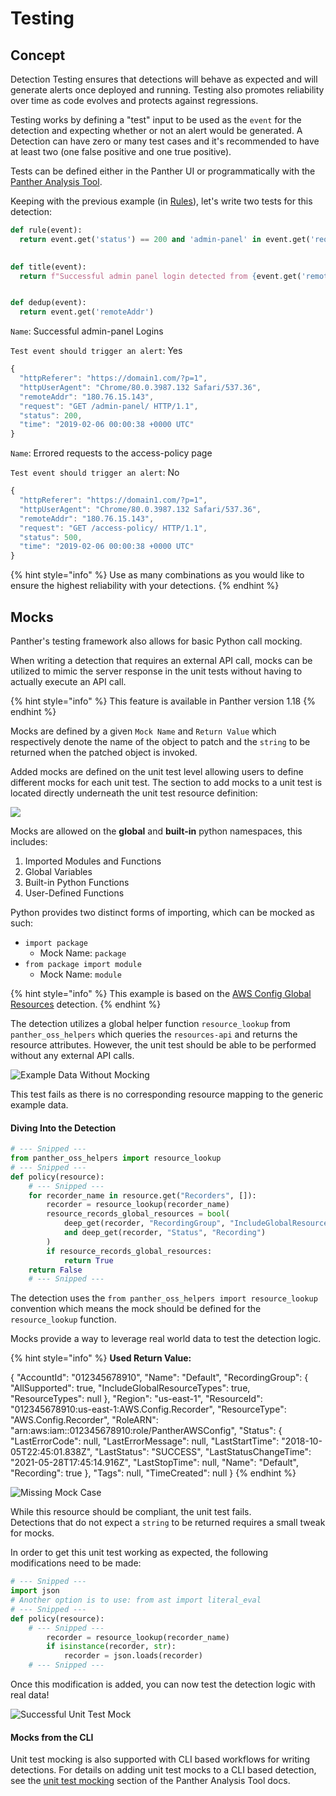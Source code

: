 # Testing

## Concept

Detection Testing ensures that detections will behave as expected and will generate alerts once deployed and running. Testing also promotes reliability over time as code evolves and protects against regressions.

Testing works by defining a "test" input to be used as the `event` for the detection and expecting whether or not an alert would be generated. A Detection can have zero or many test cases and it's recommended to have at least two (one false positive and one true positive).

Tests can be defined either in the Panther UI or programmatically with the [Panther Analysis Tool](panther-analysis-tool.md).

Keeping with the previous example (in [Rules](rules.md)), let's write two tests for this detection:

```python
def rule(event):
  return event.get('status') == 200 and 'admin-panel' in event.get('request')

    
def title(event):
  return f"Successful admin panel login detected from {event.get('remoteAddr')}"


def dedup(event):
  return event.get('remoteAddr')
```

`Name`: Successful admin-panel Logins

`Test event should trigger an alert`: Yes

```javascript
{
  "httpReferer": "https://domain1.com/?p=1",
  "httpUserAgent": "Chrome/80.0.3987.132 Safari/537.36",
  "remoteAddr": "180.76.15.143",
  "request": "GET /admin-panel/ HTTP/1.1",
  "status": 200,
  "time": "2019-02-06 00:00:38 +0000 UTC"
}
```

`Name`: Errored requests to the access-policy page

`Test event should trigger an alert`: No

```javascript
{
  "httpReferer": "https://domain1.com/?p=1",
  "httpUserAgent": "Chrome/80.0.3987.132 Safari/537.36",
  "remoteAddr": "180.76.15.143",
  "request": "GET /access-policy/ HTTP/1.1",
  "status": 500,
  "time": "2019-02-06 00:00:38 +0000 UTC"
}
```

{% hint style="info" %}
Use as many combinations as you would like to ensure the highest reliability with your detections.
{% endhint %}

## Mocks

Panther's testing framework also allows for basic Python call mocking.

When writing a detection that requires an external API call, mocks can be utilized to mimic the server response in the unit tests without having to actually execute an API call.&#x20;

{% hint style="info" %}
This feature is available in Panther version 1.18
{% endhint %}

Mocks are defined by a given `Mock Name` and `Return Value` which respectively denote the name of the object to patch and the `string` to be returned when the patched object is invoked.

Added mocks are defined on the unit test level allowing users to define different mocks for each unit test. The section to add mocks to a unit test is located directly underneath the unit test resource definition:

![](<../../../.gitbook/assets/image (2).png>)

Mocks are allowed on the **global** and **built-in** python namespaces, this includes:

1. Imported Modules and Functions
2. Global Variables
3. Built-in Python Functions
4. User-Defined Functions

Python provides two distinct forms of importing, which can be mocked as such:

* `import package`&#x20;
  * Mock Name: `package`
* `from package import module`
  * Mock Name: `module`

{% hint style="info" %}
This example is based on the [AWS Config Global Resources](https://github.com/panther-labs/panther-analysis/blob/master/aws\_config\_policies/aws\_config\_global\_resources.py) detection.
{% endhint %}

The detection utilizes a global helper function `resource_lookup` from `panther_oss_helpers` which queries the `resources-api` and returns the resource attributes. However, the unit test should be able to be performed without any external API calls.

![Example Data Without Mocking](<../../../.gitbook/assets/image (15).png>)

This test fails as there is no corresponding resource mapping to the generic example data.

#### Diving Into the Detection

```python
# --- Snipped ---
from panther_oss_helpers import resource_lookup
# --- Snipped ---
def policy(resource):
    # --- Snipped ---
    for recorder_name in resource.get("Recorders", []):
        recorder = resource_lookup(recorder_name)
        resource_records_global_resources = bool(
            deep_get(recorder, "RecordingGroup", "IncludeGlobalResourceTypes")
            and deep_get(recorder, "Status", "Recording")
        )
        if resource_records_global_resources:
            return True
    return False
    # --- Snipped ---
```

The detection uses the `from panther_oss_helpers import resource_lookup` convention which means the mock should be defined for the `resource_lookup` function.

Mocks provide a way to leverage real world data to test the detection logic.

{% hint style="info" %}
**Used Return Value:**&#x20;

{ "AccountId": "012345678910", "Name": "Default", "RecordingGroup": { "AllSupported": true, "IncludeGlobalResourceTypes": true, "ResourceTypes": null }, "Region": "us-east-1", "ResourceId": "012345678910:us-east-1:AWS.Config.Recorder", "ResourceType": "AWS.Config.Recorder", "RoleARN": "arn:aws:iam::012345678910:role/PantherAWSConfig", "Status": { "LastErrorCode": null, "LastErrorMessage": null, "LastStartTime": "2018-10-05T22:45:01.838Z", "LastStatus": "SUCCESS", "LastStatusChangeTime": "2021-05-28T17:45:14.916Z", "LastStopTime": null, "Name": "Default", "Recording": true }, "Tags": null, "TimeCreated": null }
{% endhint %}

![Missing Mock Case](<../../../.gitbook/assets/image (19) (1).png>)

While this resource should be compliant, the unit test fails. \
Detections that do not expect a `string` to be returned requires a small tweak for mocks.

In order to get this unit test working as expected, the following modifications need to be made:

```python
# --- Snipped ---
import json
# Another option is to use: from ast import literal_eval
# --- Snipped ---
def policy(resource):
    # --- Snipped ---
        recorder = resource_lookup(recorder_name)
        if isinstance(recorder, str):
            recorder = json.loads(recorder)
    # --- Snipped ---
```

Once this modification is added, you can now test the detection logic with real data!

![Successful Unit Test Mock](<../../../.gitbook/assets/image (17).png>)

#### Mocks from the CLI

Unit test mocking is also supported with CLI based workflows for writing detections. For details on adding unit test mocks to a CLI based detection, see the [unit test mocking](panther-analysis-tool.md#unit-test-mocking) section of the Panther Analysis Tool docs.
